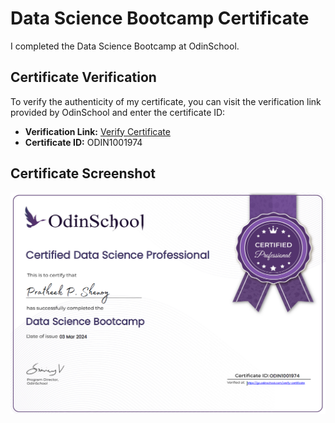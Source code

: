 # Data Science Bootcamp Certificate

I completed the Data Science Bootcamp at OdinSchool.

## Certificate Verification

To verify the authenticity of my certificate, you can visit the verification link provided by OdinSchool and enter the certificate ID:

- **Verification Link:** [Verify Certificate](https://go.odinschool.com/verify-certificate)
- **Certificate ID:** ODIN1001974

## Certificate Screenshot

![OdinSchool Certificate](odinschool.png)

